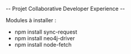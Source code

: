 -- Projet Collaborative Developer Experience --

Modules à installer :
  - npm install sync-request
  - npm install neo4j-driver
  - npm install node-fetch
